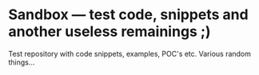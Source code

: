 Sandbox — test code, snippets and another useless remainings ;)
===============================================================

Test repository with code snippets, examples, POC's etc. Various random
things...
